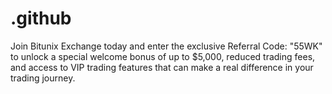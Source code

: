 # .github
Join Bitunix Exchange today and enter the exclusive Referral Code: "55WK" to unlock a special welcome bonus of up to $5,000, reduced trading fees, and access to VIP trading features that can make a real difference in your trading journey.
